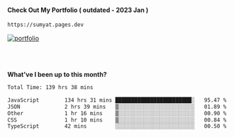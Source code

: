 #### Check Out My Portfolio ( outdated - 2023 Jan ) 
````bash
https://sumyat.pages.dev
````

<a href='https://sumyat.pages.dev/'>
    <img src='https://github.com/sumyat-aung/sumyat-aung/assets/108873224/c9b4f2be-c585-4dd3-84e1-692c3854a6d8' alt='portfolio' align='center' />
</a>


<br />
<br />


<br />
<br />

**What've I been up to this month?**

<!--START_SECTION:waka-->

```txt
Total Time: 139 hrs 38 mins

JavaScript        134 hrs 31 mins ████████████████████████░   95.47 %
JSON              2 hrs 39 mins   ▒░░░░░░░░░░░░░░░░░░░░░░░░   01.89 %
Other             1 hr 16 mins    ▒░░░░░░░░░░░░░░░░░░░░░░░░   00.90 %
CSS               1 hr 10 mins    ▒░░░░░░░░░░░░░░░░░░░░░░░░   00.84 %
TypeScript        42 mins         ░░░░░░░░░░░░░░░░░░░░░░░░░   00.50 %
```

<!--END_SECTION:waka-->




